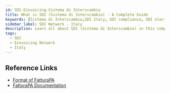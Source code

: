 ```yaml
---
id: SDI-Einvoicing-Sistema di Interscambio
title: What is SDI (Sistema di Interscambio) - A Complete Guide
keywords: [Sistema di Interscambio,SDI Italy, SDI compliance, SDI electronic invoicing, SDI software, SDI invoice format, SDI benefits, SDI vs SdI, SDI invoice management, SDI solutions, SDI digital transformation, SDI requirements, SDI tax compliance, SDI invoice approval process, SDI digital signature, SDI for small businesses, SDI for freelancers, SDI API, SDI invoicing process, SDI data interchange, SDI VAT, SDI XML, SDI document management, SDI automated invoice processing, SDI interoperability, SDI security, SDI invoice transmission, SDI electronic billing, SDI regulatory compliance, SDI invoice archiving, SDI document exchange, SDI document flow, SDI invoicing software, SDI B2B, SDI invoice validation, SDI e-commerce, SDI accounting software, SDI invoicing system, SDI digital invoicing]
sidebar_label: SDI Network - Italy
description: Learn all about SDI (Sistema di Interscambio) in this comprehensive guide, including how it works and why it's important.
tags:
  - SDI
  - Einvoicing Network
  - Italy
---
```


<!--

## FatturaPA
FatturaPA isis the only type of electronic invoice that is accepted by Public Administrations. This Decree provided for by Italian Law number 633, 1972, article 21, subsection 1. 

## What it is, How to Use it, and Things to Note for e-Invoicing in Europe

## What is Peppol?

## Uses of Peppol

## How to Sign Up and Send E-Invoices on Peppol

## Integration with Peppol 

## Things to Note When Using Peppol

-->

## Reference Links
* [Format of FatturaPA](https://www.fatturapa.gov.it/en/lafatturapa/formatofatturapa/)
* [FatturaPA Documentation](https://www.fatturapa.gov.it/en/norme-e-regole/documentazione-fattura-elettronica/formato-fatturapa/)

